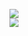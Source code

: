[![](https://img.shields.io/badge/Made%20With-Github%20Spray-lightgrey.svg?style=for-the-badge&logo=github)](https://github.com/Annihil/github-spray#11641)  
[![](https://i.imgur.com/2DrTn0Z.gif)](https://github.com/Annihil/github-spray)
